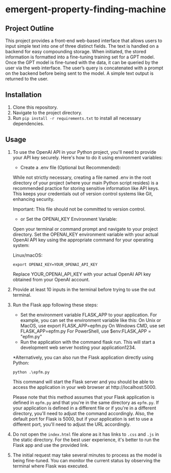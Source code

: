 # emergent-property-finding-machine
## Project Outline
This project provides a front-end web-based interface that allows users to input simple text into one of three distinct fields. The text is handled on a backend for easy compounding storage. When initiated, the stored information is formatted into a fine-tuning training set for a GPT model. Once the GPT model is fine-tuned with the data, it can be queried by the user via the web interface. The user’s query is concatenated with a prompt on the backend before being sent to the model. A simple text output is returned to the user.

## Installation
1. Clone this repository.
2. Navigate to the project directory.
3. Run ``` pip install -r requirements.txt ``` to install all necessary dependencies.

## Usage
1. To use the OpenAI API in your Python project, you'll need to provide your API key securely. Here's how to do it using environment variables:

    - Create a .env file (Optional but Recommended):

    While not strictly necessary, creating a file named .env in the root directory of your project (where your main Python script resides) is a recommended practice for storing sensitive information like API keys. This keeps your credentials out of version control systems like Git, enhancing security.

    Important: This file should not be committed to version control.

    - or Set the OPENAI_KEY Environment Variable:

    Open your terminal or command prompt and navigate to your project directory. Set the OPENAI_KEY environment variable with your actual OpenAI API key using the appropriate command for your operating system:

    Linux/macOS:
    ```
    export OPENAI_KEY=YOUR_OPENAI_API_KEY
    ```

    Replace YOUR_OPENAI_API_KEY with your actual OpenAI API key obtained from your OpenAI account.
2. Provide at least 10 inputs in the terminal before trying to use the out terminal.
3. Run the Flask app following these steps:
    - Set the environment variable FLASK_APP to your application. For example, you can set the environment variable like this:
        On Unix or MacOS, use export FLASK_APP=epfm.py
        On Windows CMD, use set FLASK_APP=epfm.py
        For PowerShell, use $env:FLASK_APP = "epfm.py"
    - Run the application with the command flask run. This will start a development web server hosting your application1234.
  
    *Alternatively, you can also run the Flask application directly using Python:

    ```
    python .\epfm.py
    ```
    This command will start the Flask server and you should be able to access the application in your web browser at http://localhost:5000.


    Please note that this method assumes that your Flask application is defined in `epfm.py` and that you're in the same directory as `epfm.py`. If your application is defined in a different file or if you're in a different directory, you'll need to adjust the command accordingly. Also, the default port for Flask is 5000, but if your application is set to use a different port, you'll need to adjust the URL accordingly.  

4. Do not open the `index.html` file alone as it has links to `.css` and `.js` in the static directory. For the best user experience, it's better to run the Flask app and use the provided link.
5. The initial request may take several minutes to process as the model is being fine-tuned. You can monitor the current status by observing the terminal where Flask was executed.  
